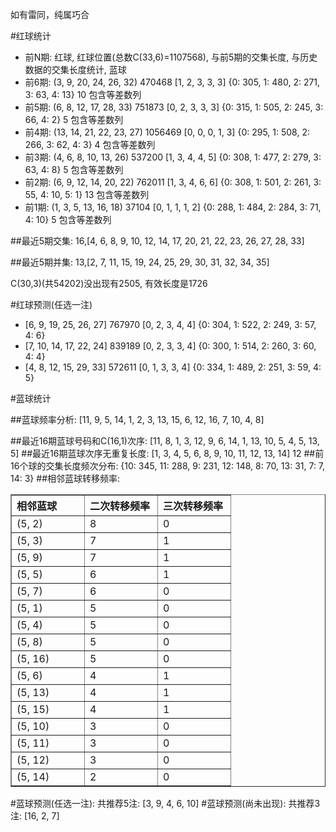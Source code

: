 <!-- 
.. title: 双色球2011006期(2011-01-13)数据分析报告
.. slug: slott-2011006-2011-01-13-report
.. date: 2011-01-14 08:00:00 UTC+08:00
.. tags: Lottery
.. link: 
.. description: 
.. type: text
-->

如有雷同，纯属巧合

<!-- TEASER_END-->

#红球统计

- 前N期: 红球, 红球位置(总数C(33,6)=1107568), 与前5期的交集长度, 与历史数据的交集长度统计, 蓝球
- 前6期: (3, 9, 20, 24, 26, 32) 470468 [1, 2, 3, 3, 3] {0: 305, 1: 480, 2: 271, 3: 63, 4: 13} 10 包含等差数列
- 前5期: (6, 8, 12, 17, 28, 33) 751873 [0, 2, 3, 3, 3] {0: 315, 1: 505, 2: 245, 3: 66, 4: 2} 5 包含等差数列
- 前4期: (13, 14, 21, 22, 23, 27) 1056469 [0, 0, 0, 1, 3] {0: 295, 1: 508, 2: 266, 3: 62, 4: 3} 4 包含等差数列
- 前3期: (4, 6, 8, 10, 13, 26) 537200 [1, 3, 4, 4, 5] {0: 308, 1: 477, 2: 279, 3: 63, 4: 8} 5 包含等差数列
- 前2期: (6, 9, 12, 14, 20, 22) 762011 [1, 3, 4, 6, 6] {0: 308, 1: 501, 2: 261, 3: 55, 4: 10, 5: 1} 13 包含等差数列
- 前1期: (1, 3, 5, 13, 16, 18) 37104 [0, 1, 1, 1, 2] {0: 288, 1: 484, 2: 284, 3: 71, 4: 10} 5 包含等差数列

##最近5期交集:
16,[4, 6, 8, 9, 10, 12, 14, 17, 20, 21, 22, 23, 26, 27, 28, 33]

##最近5期并集:
13,[2, 7, 11, 15, 19, 24, 25, 29, 30, 31, 32, 34, 35]

C(30,3)(共54202)没出现有2505, 
有效长度是1726

#红球预测(任选一注)

- [6, 9, 19, 25, 26, 27] 767970 [0, 2, 3, 4, 4] {0: 304, 1: 522, 2: 249, 3: 57, 4: 6}
- [7, 10, 14, 17, 22, 24] 839189 [0, 2, 3, 3, 4] {0: 300, 1: 514, 2: 260, 3: 60, 4: 4}
- [4, 8, 12, 15, 29, 33] 572611 [0, 1, 3, 3, 4] {0: 334, 1: 489, 2: 251, 3: 59, 4: 5}

#蓝球统计

##蓝球频率分析:
[11, 9, 5, 14, 1, 2, 3, 13, 15, 6, 12, 16, 7, 10, 4, 8]

##最近16期蓝球号码和C(16,1)次序:
[11, 8, 1, 3, 12, 9, 6, 14, 1, 13, 10, 5, 4, 5, 13, 5]
##最近16期蓝球次序无重复长度:
[1, 3, 4, 5, 6, 8, 9, 10, 11, 12, 13, 14] 12
##前16个球的交集长度频次分布:
{10: 345, 11: 288, 9: 231, 12: 148, 8: 70, 13: 31, 7: 7, 14: 3}
##相邻蓝球转移频率:
<table border="1" class="table table-striped dataframe">
  <thead>
    <tr style="text-align: left;">
      <th style="min-width: 100px;">相邻蓝球</th>
      <th style="min-width: 100px;">二次转移频率</th>
      <th style="min-width: 100px;">三次转移频率</th>
    </tr>
  </thead>
  <tbody>
    <tr>
      <td>  (5, 2)</td>
      <td> 8</td>
      <td> 0</td>
    </tr>
    <tr>
      <td>  (5, 3)</td>
      <td> 7</td>
      <td> 1</td>
    </tr>
    <tr>
      <td>  (5, 9)</td>
      <td> 7</td>
      <td> 1</td>
    </tr>
    <tr>
      <td>  (5, 5)</td>
      <td> 6</td>
      <td> 1</td>
    </tr>
    <tr>
      <td>  (5, 7)</td>
      <td> 6</td>
      <td> 0</td>
    </tr>
    <tr>
      <td>  (5, 1)</td>
      <td> 5</td>
      <td> 0</td>
    </tr>
    <tr>
      <td>  (5, 4)</td>
      <td> 5</td>
      <td> 0</td>
    </tr>
    <tr>
      <td>  (5, 8)</td>
      <td> 5</td>
      <td> 0</td>
    </tr>
    <tr>
      <td> (5, 16)</td>
      <td> 5</td>
      <td> 0</td>
    </tr>
    <tr>
      <td>  (5, 6)</td>
      <td> 4</td>
      <td> 1</td>
    </tr>
    <tr>
      <td> (5, 13)</td>
      <td> 4</td>
      <td> 1</td>
    </tr>
    <tr>
      <td> (5, 15)</td>
      <td> 4</td>
      <td> 1</td>
    </tr>
    <tr>
      <td> (5, 10)</td>
      <td> 3</td>
      <td> 0</td>
    </tr>
    <tr>
      <td> (5, 11)</td>
      <td> 3</td>
      <td> 0</td>
    </tr>
    <tr>
      <td> (5, 12)</td>
      <td> 3</td>
      <td> 0</td>
    </tr>
    <tr>
      <td> (5, 14)</td>
      <td> 2</td>
      <td> 0</td>
    </tr>
  </tbody>
</table>
#蓝球预测(任选一注):
共推荐5注: [3, 9, 4, 6, 10]
#蓝球预测(尚未出现):
共推荐3注: [16, 2, 7]

